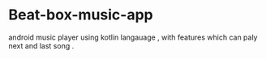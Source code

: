 # Beat-box-music-app
android music player using kotlin langauage , with features which can paly next and last song .

